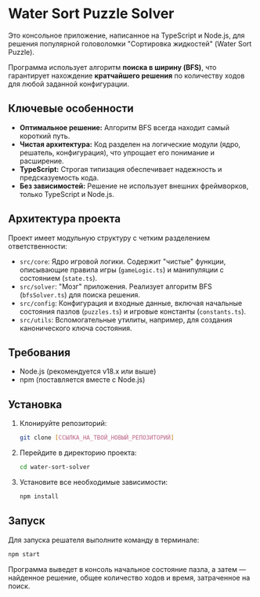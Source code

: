# Water Sort Puzzle Solver

Это консольное приложение, написанное на TypeScript и Node.js, для решения популярной головоломки "Сортировка жидкостей" (Water Sort Puzzle).

Программа использует алгоритм **поиска в ширину (BFS)**, что гарантирует нахождение **кратчайшего решения** по количеству ходов для любой заданной конфигурации.

## Ключевые особенности

-   **Оптимальное решение:** Алгоритм BFS всегда находит самый короткий путь.
-   **Чистая архитектура:** Код разделен на логические модули (ядро, решатель, конфигурация), что упрощает его понимание и расширение.
-   **TypeScript:** Строгая типизация обеспечивает надежность и предсказуемость кода.
-   **Без зависимостей:** Решение не использует внешних фреймворков, только TypeScript и Node.js.

## Архитектура проекта

Проект имеет модульную структуру с четким разделением ответственности:

-   `src/core`: Ядро игровой логики. Содержит "чистые" функции, описывающие правила игры (`gameLogic.ts`) и манипуляции с состоянием (`state.ts`).
-   `src/solver`: "Мозг" приложения. Реализует алгоритм BFS (`bfsSolver.ts`) для поиска решения.
-   `src/config`: Конфигурация и входные данные, включая начальные состояния пазлов (`puzzles.ts`) и игровые константы (`constants.ts`).
-   `src/utils`: Вспомогательные утилиты, например, для создания канонического ключа состояния.

## Требования

-   Node.js (рекомендуется v18.x или выше)
-   npm (поставляется вместе с Node.js)

## Установка

1.  Клонируйте репозиторий:
    ```bash
    git clone [ССЫЛКА_НА_ТВОЙ_НОВЫЙ_РЕПОЗИТОРИЙ]
    ```
2.  Перейдите в директорию проекта:
    ```bash
    cd water-sort-solver
    ```
3.  Установите все необходимые зависимости:
    ```bash
    npm install
    ```

## Запуск

Для запуска решателя выполните команду в терминале:

```bash
npm start
```

Программа выведет в консоль начальное состояние пазла, а затем — найденное решение, общее количество ходов и время, затраченное на поиск.
